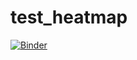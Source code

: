 # test_heatmap
[![Binder](https://mybinder.org/badge_logo.svg)](https://mybinder.org/v2/gh/Peter-Hogg/test_heatmap/master)
